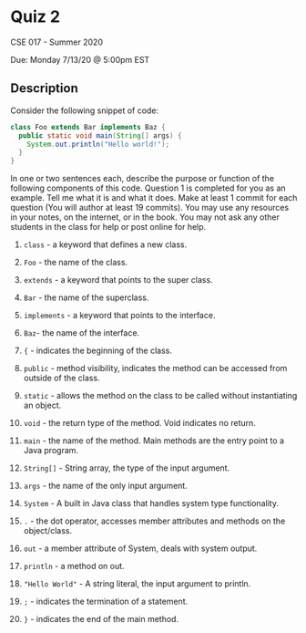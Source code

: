 # Quiz 2

CSE 017 - Summer 2020

Due: Monday 7/13/20 @ 5:00pm EST

## Description

Consider the following snippet of code:

```Java
class Foo extends Bar implements Baz {
  public static void main(String[] args) {
    System.out.println("Hello world!");
  }
}
```

In one or two sentences each, describe the purpose or function of the following components of this code. Question 1 is completed for you as an example. Tell me what it is and what it does. Make at least 1 commit for each question (You will author at least 19 commits). You may use any resources in your notes, on the internet, or in the book. You may not ask any other students in the class for help or post online for help.

1. `class` - a keyword that defines a new class.

2. `Foo` - the name of the class.

3. `extends` - a keyword that points to the super class.

4. `Bar` - the name of the superclass.

5. `implements` - a keyword that points to the interface.

6. `Baz`- the name of the interface.

7. `{` - indicates the beginning of the class.

8. `public` - method visibility, indicates the method can be accessed from outside of the class.

9. `static` - allows the method on the class to be called without instantiating an object.

10. `void` - the return type of the method. Void indicates no return.

11. `main` - the name of the method. Main methods are the entry point to a Java program.

12.  `String[]` - String array, the type of the input argument.

13. `args` - the name of the only input argument.

14. `System` - A built in Java class that handles system type functionality.

15. `.` - the dot operator, accesses member attributes and methods on the object/class.

16. `out` - a member attribute of System, deals with system output.

17. `println` - a method on out.

18. `"Hello World"` - A string literal, the input argument to println.

19. `;` - indicates the termination of a statement.

20. `}` - indicates the end of the main method.